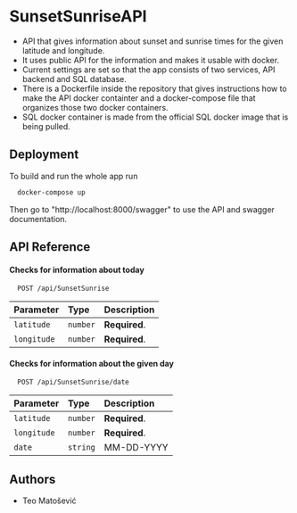
# SunsetSunriseAPI

- API that gives information about sunset and sunrise times for the given latitude and longitude.
- It uses public API for the information and makes it usable with docker.
- Current settings are set so that the app consists of two services, API backend and SQL database.
- There is a Dockerfile inside the repository that gives instructions how to make the API docker containter and a docker-compose file that organizes those two docker containers.
- SQL docker container is made from the official SQL docker image that is being pulled.

## Deployment

To build and run the whole app run

```bash
  docker-compose up
```

Then go to "http://localhost:8000/swagger" to use the API and swagger documentation.
## API Reference

#### Checks for information about today

```http
  POST /api/SunsetSunrise
```

| Parameter | Type     | Description                |
| :-------- | :------- | :------------------------- |
| `latitude` | `number` | **Required**. |
| `longitude` | `number` | **Required**. |

#### Checks for information about the given day

```http
  POST /api/SunsetSunrise/date
```

| Parameter | Type     | Description                       |
| :-------- | :------- | :-------------------------------- |
| `latitude` | `number` | **Required**. |
| `longitude` | `number` | **Required**. |
| `date`      | `string` | MM-DD-YYYY |



## Authors

- Teo Matošević

